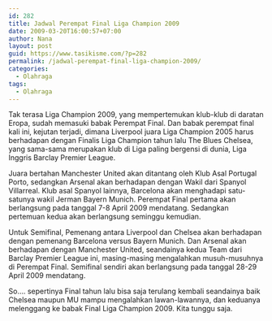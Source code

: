 ```yaml
---
id: 282
title: Jadwal Perempat Final Liga Champion 2009
date: 2009-03-20T16:00:57+07:00
author: Nana
layout: post
guid: https://www.tasikisme.com/?p=282
permalink: /jadwal-perempat-final-liga-champion-2009/
categories:
  - Olahraga
tags:
  - Olahraga
---
```

Tak terasa Liga Champion 2009, yang mempertemukan klub-klub di daratan Eropa, sudah memasuki babak Perempat Final. Dan babak perempat final kali ini, kejutan terjadi, dimana Liverpool juara Liga Champion 2005 harus berhadapan dengan Finalis Liga Champion tahun lalu The Blues Chelsea, yang sama-sama merupakan klub di Liga paling bergensi di dunia, Liga Inggris Barclay Premier League.

Juara bertahan Manchester United akan ditantang oleh Klub Asal Portugal Porto, sedangkan Arsenal akan berhadapan dengan Wakil dari Spanyol Villarreal. Klub asal Spanyol lainnya, Barcelona akan menghadapi satu-satunya wakil Jerman Bayern Munich. Perempat Final pertama akan berlangsung pada tanggal 7-8 April 2009 mendatang. Sedangkan pertemuan kedua akan berlangsung seminggu kemudian.

Untuk Semifinal, Pemenang antara Liverpool dan Chelsea akan berhadapan dengan pemenang Barcelona versus Bayern Munich. Dan Arsenal akan berhadapan dengan Manchester United, seandainya kedua Team dari Barclay Premier League ini, masing-masing mengalahkan musuh-musuhnya di Perempat Final. Semifinal sendiri akan berlangsung pada tanggal 28-29 April 2009 mendatang.

So…. sepertinya Final tahun lalu bisa saja terulang kembali seandainya baik Chelsea maupun MU mampu mengalahkan lawan-lawannya, dan keduanya melenggang ke babak Final Liga Champion 2009. Kita tunggu saja.
